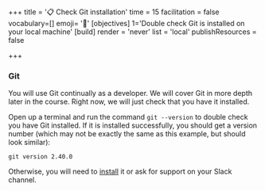 +++
title = '📋 Check Git installation'
time = 15
facilitation = false
vocabulary=[]
emoji= '🧩'
[objectives]
1='Double check Git is installed on your local machine'
[build]
  render = 'never'
  list = 'local'
  publishResources = false

+++

### Git

You will use Git continually as a developer. We will cover Git in more depth later in the course. Right now, we will just check that you have it installed.

Open up a terminal and run the command `git --version` to double check you have Git installed.
If it is installed successfully, you should get a version number (which may not be exactly the same as this example, but should look similar):

```
git version 2.40.0
```

Otherwise, you will need to [install](https://git-scm.com/book/en/v2/Getting-Started-Installing-Git) it or ask for support on your Slack channel.
